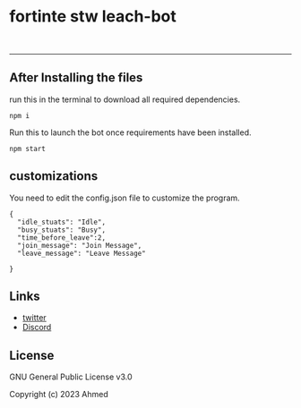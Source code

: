 


<h1>fortinte stw leach-bot </h1>

<br />
<hr />

<h2>After Installing the files</h2>

run this in the terminal to download all required dependencies.
```
npm i 
```
Run this to launch the bot once requirements have been installed.

```
npm start
```

<h2>customizations</h2>
 You need to edit the config.json file to customize the program.
 
```
{
  "idle_stuats": "Idle",
  "busy_stuats": "Busy",
  "time_before_leave":2, 
  "join_message": "Join Message",
  "leave_message": "Leave Message"

}

```

<h2>Links</h2>


- [twitter](https://twitter.com/ahmadsabir11)
- [Discord](https://discord.gg/NPjyABF9S6)

<h2>License</h2>
GNU General Public License v3.0

Copyright (c) 2023 Ahmed
